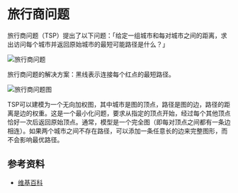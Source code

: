# 旅行商问题

旅行商问题（TSP）提出了以下问题：「给定一组城市和每对城市之间的距离，求出访问每个城市并返回原始城市的最短可能路径是什么？」

![旅行商问题](https://upload.wikimedia.org/wikipedia/commons/1/11/GLPK_solution_of_a_travelling_salesman_problem.svg)

旅行商问题的解决方案：黑线表示连接每个红点的最短路径。

![旅行商问题图](https://upload.wikimedia.org/wikipedia/commons/3/30/Weighted_K4.svg)

TSP可以建模为一个无向加权图，其中城市是图的顶点，路径是图的边，路径的距离是边的权重。这是一个最小化问题，要求从指定的顶点开始，经过每个其他顶点恰好一次后返回原始顶点。通常，模型是一个完全图（即每对顶点之间都有一条边相连）。如果两个城市之间不存在路径，可以添加一条任意长的边来完整图形，而不会影响最优路径。

## 参考资料

- [维基百科](https://en.wikipedia.org/wiki/Travelling_salesman_problem)